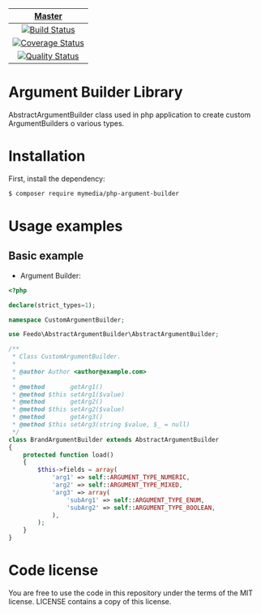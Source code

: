| [Master][Master] |
|:----------------:|
| [![Build Status][Master image]][Master] |
| [![Coverage Status][Master coverage image]][Master coverage] |
| [![Quality Status][Master quality image]][Master quality] |

[Master]: https://travis-ci.org/MyMedia/php-argument-builder
[Master image]: https://travis-ci.org/MyMedia/php-argument-builder.svg?branch=master
[Master coverage]: https://scrutinizer-ci.com/g/MyMedia/php-argument-builder/?branch=master
[Master coverage image]: https://scrutinizer-ci.com/g/MyMedia/php-argument-builder/badges/coverage.png?b=master
[Master quality]: https://scrutinizer-ci.com/g/MyMedia/php-argument-builder/?branch=master
[Master quality image]: https://scrutinizer-ci.com/g/MyMedia/php-argument-builder/badges/quality-score.png?b=master

Argument Builder Library
===================

AbstractArgumentBuilder class used in php application to create custom ArgumentBuilders o various types.

# Installation

First, install the dependency:

```bash
$ composer require mymedia/php-argument-builder
```

# Usage examples

## Basic example

* Argument Builder:

```php
<?php

declare(strict_types=1);

namespace CustomArgumentBuilder;

use Feedo\AbstractArgumentBuilder\AbstractArgumentBuilder;

/**
 * Class CustomArgumentBuilder.
 *
 * @author Author <author@example.com>
 *
 * @method       getArg1()
 * @method $this setArg1($value)
 * @method       getArg2()
 * @method $this setArg2($value)
 * @method       getArg3()
 * @method $this setArg3(string $value, $_ = null)
 */
class BrandArgumentBuilder extends AbstractArgumentBuilder
{
    protected function load()
    {
        $this->fields = array(
            'arg1' => self::ARGUMENT_TYPE_NUMERIC,
            'arg2' => self::ARGUMENT_TYPE_MIXED,
            'arg3' => array(
                'subArg1' => self::ARGUMENT_TYPE_ENUM,
                'subArg2' => self::ARGUMENT_TYPE_BOOLEAN,
            ),
        );
    }
}
```

# Code license

You are free to use the code in this repository under the terms of the MIT license. LICENSE contains a copy of this license.